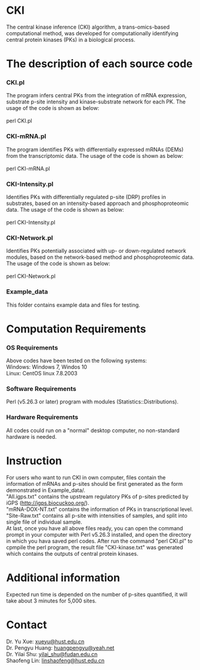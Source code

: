 # CKI
The central kinase inference (CKI) algorithm, a trans-omics-based computational method, was developed for computationally identifying central protein kinases (PKs) in a biological process.
<br>

# The description of each source code
### CKI.pl
The program infers central PKs from the integration of mRNA expression, substrate p-site intensity and kinase-substrate network for each PK. The usage of the code is shown as below: <br><br>
perl CKI.pl
<br>

### CKI-mRNA.pl
The program identifies PKs with differentially expressed mRNAs (DEMs) from the transcriptomic data. The usage of the code is shown as below: <br><br>
perl CKI-mRNA.pl
<br>

### CKI-Intensity.pl
Identifies PKs with differentially regulated p-site (DRP) profiles in substrates, based on an intensity-based approach and phosphoproteomic data. The usage of the code is shown as below: <br><br>
perl CKI-Intensity.pl
<br>

### CKI-Network.pl
Identifies PKs potentially associated with up- or down-regulated network modules, based on the network-based method and phosphoproteomic data. The usage of the code is shown as below: <br><br>
perl CKI-Network.pl
<br>

### Example_data
This folder contains example data and files for testing. 

# Computation Requirements
### OS Requirements
Above codes have been tested on the following systems: <br>
Windows: Windows 7, Windos 10<br>
Linux: CentOS linux 7.8.2003

### Software Requirements
Perl (v5.26.3 or later) program with modules (Statistics::Distributions).

### Hardware Requirements
All codes could run on a "normal" desktop computer, no non-standard hardware is needed.<br>

# Instruction
For users who want to run CKI in own computer, files contain the information of mRNAs and p-sites should be first generated as the form demonstrated in Example_data/.<br>
"All.igps.txt" contains the upstream regulatory PKs of p-sites predicted by iGPS (http://igps.biocuckoo.org/). <br>
"mRNA-DOX-NT.txt" contains the information of PKs in transcriptional level. <br>
"Site-Raw.txt" contains all p-site with intensities of samples, and split into single file of individual sample.<br>
At last, once you have all above files ready, you can open the command prompt in your computer with Perl v5.26.3 installed, and open the directory in which you hava saved perl codes. After run the command "perl CKI.pl" to cpmpile the perl program, the result file "CKI-kinase.txt" was generated which contains the outputs of central protein kinases.

# Additional information
Expected run time is depended on the number of p-sites quantified, it will take about 3 minutes for 5,000 sites.

# Contact
Dr. Yu Xue: xueyu@hust.edu.cn<br>
Dr. Pengyu Huang: huangpengyu@yeah.net<br>
Dr. Yilai Shu: yilai_shu@fudan.edu.cn<br>
Shaofeng Lin: linshaofeng@hust.edu.cn
